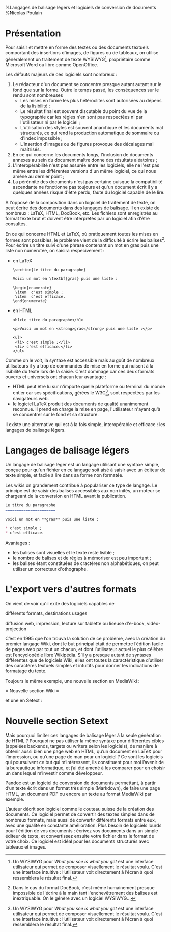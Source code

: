 %Langages de balisage légers et logiciels de conversion de documents
%Nicolas Poulain

Présentation
============

Pour saisir et mettre en forme des textes ou des documents textuels comportant
des insertions d'images, de figures ou de tableaux, on utilise généralement un
traitement de texte WYSIWYG[^1], propriétaire comme Microsoft Word ou libre comme
OpenOffice.

[^1]: Un WYSIWYG pour *What you see is what you get* est une interface
utilisateur qui permet de composer visuellement le résultat voulu. C'est une
interface intuitive : l’utilisateur voit directement à l’écran à quoi
ressemblera le résultat final.

Les défauts majeurs de ces logiciels sont nombreux :

1. Le rédacteur d'un document se concentre presque autant autant sur le fond que
   sur la forme. Outre le temps passé, les conséquences sur le rendu sont
   nombreuses
	* Les mises en forme les plus hétéroclites sont autorisées au dépens de
	  la lisibilité ;
	* Le résultat final est souvent discutable du point du vue de la
	  typographie car les règles n'en sont pas respectées ni par
	  l'utilisateur ni par le logiciel ;
	* L'utilisation des styles est souvent anarchique et les documents mal
	  structurés, ce qui rend la production automatique de sommaire ou
	  d'index impossible ;
	* L'insertion d'images ou de figures provoque des décalages mal
	  maîtrisés.
1. En ce qui concerne les documents longs, l'inclusion de documents annexes au
   sein du document maître donne des résultats aléatoires ;
1. L'interopérabilité n'est pas assurée entre les logiciels, elle ne l'est pas
   même entre les différentes versions d'un même logiciel, ce qui nous amène au
   dernier point ; 
1. La pérénnité des documents n'est pas certaine puisque la compatibilité
   ascendante ne fonctionne pas toujours et qu'un document écrit il y a quelques
   années risque d'être perdu, faute du logiciel capable de le lire.

À l'opposé de la composition dans un logiciel de traitement de texte, on
peut écrire des documents dans des langages de balisage. Il en existe de
nombreux : LaTeX, HTML, DocBook, etc. Les fichiers sont enregistrés au format
texte brut et doivent être interprétés par un logiciel afin d'être consultés.

En ce qui concerne HTML et LaTeX, où pratiquement toutes les mises en formes
sont possibles, le problème vient de la difficulté à écrire les balises[^2].
Pour écrire un titre suivi d'une phrase contenant un mot en gras puis une liste
non numérotée, on saisira respecivement :

[^2]: Dans le cas du format DocBook, c'est même humainement presque impossible de l'écrire à la main tant l'enchevêtrement des
balises est inextriquable. On le génère avec un logiciel WYSIWYG...

* en LaTeX 

	```
	\section{Le titre du paragraphe}
	 
	Voici un mot en \textbf{gras} puis une liste :
	 
	\begin{enumerate}
	 \item  c'est simple ;
	 \item  c'est efficace.
	\end{enumerate}
	```

* en HTML

	```
	<h1>Le titre du paragraphe</h1>
	 
	<p>Voici un mot en <strong>gras</strong> puis une liste :</p>
	 
	<ul>
	 <li> c'est simple ;</li>
	 <li> c'est efficace.</li>
	</ul>
	```

Comme on le voit, la syntaxe est accessible mais au goût de nombreux
utilisateurs il y a trop de commandes de mise en forme qui nuisent à la
lisibilité du texte lors de la saisie.
C'est dommage car ces deux formats ouverts et universels ont chacun leur
avantage :

* HTML peut être lu sur n'importe quelle plateforme ou terminal du monde
  entier car ses spécifications, gérées le W3C[^1], sont respectées par les
  navigateurs web.
* le logiciel LaTeX produit des documents de qualité unanimement
  reconnue. Il prend en charge la mise en page, l'utilisateur n'ayant qu'à se
  concentrer sur le fond et sa structure.

[^1]:Organisme international à but non lucratif

Il existe une alternative qui est à la fois simple, interopérable et efficace :
les langages de balisage légers.

Langages de balisage légers
===========================

Un langage de balisage léger est un langage utilisant une
syntaxe simple, conçue pour qu'un fichier en ce langage soit aisé à saisir avec
un éditeur de texte simple, et facile à lire dans sa forme non formatée.

Les wikis on grandement contribué à populariser ce type de langage. Le principe
est de saisir des balises accessibles aux non inités, un moteur se chargeant de
la conversion en HTML avant la publication.

```markdown
Le titre du paragraphe
======================

Voici un mot en **gras** puis une liste :

* c'est simple ;
* c'est efficace.
```

Avantages :

* les balises sont visuelles et le texte reste lisible ;
* le nombre de balises et de règles à mémoriser est peu important ;
* les balises étant constituées de cractères non alphabétiques, on peut utiliser
  un correcteur d'othographe.

L'export vers d'autres formats
==============================

On vient de voir qu'il exite des logiciels capables de 

différents formats, destinations usages

diffusion web, impression, lecture sur tablette ou liseuse d'e-book, vidéo-projection



C’est en 1995 que l’on trouva la solution de ce problème, avec la création du premier langage Wiki, dont le but principal était de permettre l’édition facile de pages web par tout un chacun, et dont l’utilisateur actuel le plus célèbre est l’encyclopédie libre Wikipédia. S’il y a presque autant de syntaxes différentes que de logiciels Wiki, elles ont toutes la caractéristique d’utiliser des caractères textuels simples et intuitifs pour donner les indications de formatage du texte.

Toujours le même exemple, une nouvelle section en MediaWiki :

= Nouvelle section Wiki =

et une en Setext :

Nouvelle section Setext
=======================

Mais pourquoi limiter ces langages de balisage léger à la seule génération de HTML ? Pourquoi ne pas utiliser la même syntaxe pour différentes cibles (appelées backends, targets ou writers selon les logiciels), de manière à obtenir aussi bien une page web en HTML, qu’un document en LaTeX pour l’impression, ou qu’une page de man pour un logiciel ? Ce sont les logiciels qui poursuivent ce but qui m’intéressent, ils constituent pour moi l’avenir de la bureautique informatique, et j’ai été amené à les comparer pour en choisir un dans lequel m’investir comme développeur.

Pandoc est un logiciel de conversion de documents permettant, à partir d’un texte écrit dans un format très simple (Markdown), de faire une page HTML, un document PDF ou encore un texte au format MediaWiki par exemple.

L’auteur décrit son logiciel comme le couteau suisse de la création des documents. Ce logiciel permet de convertir des textes simples dans de nombreux formats, mais aussi de convertir différents formats entre eux, avec une qualité en constante amélioration. Plus besoin de logiciels lourds pour l’édition de vos documents : écrivez vos documents dans un simple éditeur de texte, et convertissez ensuite votre fichier dans le format de votre choix. Ce logiciel est idéal pour les documents structurés avec tableaux et images.

